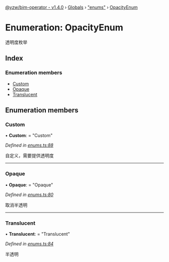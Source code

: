 [@yzw/bim-operator - v1.4.0](../README.md) › [Globals](../globals.md) › ["enums"](../modules/_enums_.md) › [OpacityEnum](_enums_.opacityenum.md)

# Enumeration: OpacityEnum

透明度枚举

## Index

### Enumeration members

* [Custom](_enums_.opacityenum.md#custom)
* [Opaque](_enums_.opacityenum.md#opaque)
* [Translucent](_enums_.opacityenum.md#translucent)

## Enumeration members

###  Custom

• **Custom**: = "Custom"

*Defined in [enums.ts:88](https://github.com/youkaisteve/bim-operator/blob/16b53dc/src/enums.ts#L88)*

自定义，需要提供透明度

___

###  Opaque

• **Opaque**: = "Opaque"

*Defined in [enums.ts:80](https://github.com/youkaisteve/bim-operator/blob/16b53dc/src/enums.ts#L80)*

取消半透明

___

###  Translucent

• **Translucent**: = "Translucent"

*Defined in [enums.ts:84](https://github.com/youkaisteve/bim-operator/blob/16b53dc/src/enums.ts#L84)*

半透明
